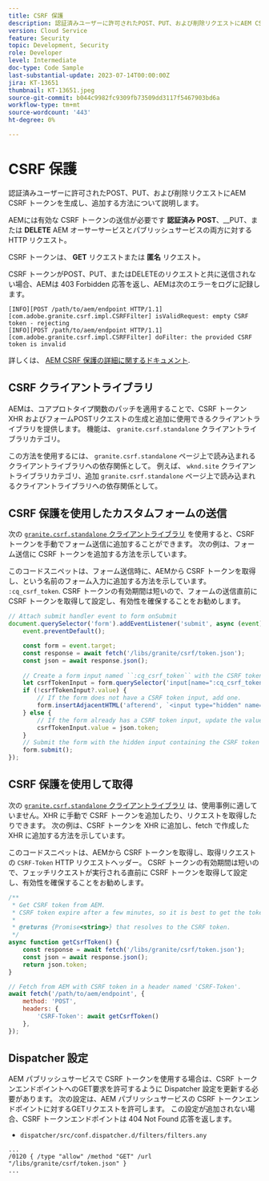```yaml
---
title: CSRF 保護
description: 認証済みユーザーに許可されたPOST、PUT、および削除リクエストにAEM CSRF トークンを生成し、追加する方法について説明します。
version: Cloud Service
feature: Security
topic: Development, Security
role: Developer
level: Intermediate
doc-type: Code Sample
last-substantial-update: 2023-07-14T00:00:00Z
jira: KT-13651
thumbnail: KT-13651.jpeg
source-git-commit: b044c9982fc9309fb73509dd3117f5467903bd6a
workflow-type: tm+mt
source-wordcount: '443'
ht-degree: 0%

---
```



# CSRF 保護

認証済みユーザーに許可されたPOST、PUT、および削除リクエストにAEM CSRF トークンを生成し、追加する方法について説明します。

AEMには有効な CSRF トークンの送信が必要です __認証済み__ __POST__、__PUT、または __DELETE__ AEM オーサーサービスとパブリッシュサービスの両方に対する HTTP リクエスト。

CSRF トークンは、 __GET__ リクエストまたは __匿名__ リクエスト。

CSRF トークンがPOST、PUT、またはDELETEのリクエストと共に送信されない場合、AEMは 403 Forbidden 応答を返し、AEMは次のエラーをログに記録します。

```log
[INFO][POST /path/to/aem/endpoint HTTP/1.1][com.adobe.granite.csrf.impl.CSRFFilter] isValidRequest: empty CSRF token - rejecting
[INFO][POST /path/to/aem/endpoint HTTP/1.1][com.adobe.granite.csrf.impl.CSRFFilter] doFilter: the provided CSRF token is invalid
```

詳しくは、 [AEM CSRF 保護の詳細に関するドキュメント](https://experienceleague.adobe.com/docs/experience-manager-65/developing/introduction/csrf-protection.html).


## CSRF クライアントライブラリ

AEMは、コアプロトタイプ関数のパッチを適用することで、CSRF トークン XHR およびフォームPOSTリクエストの生成と追加に使用できるクライアントライブラリを提供します。 機能は、 `granite.csrf.standalone` クライアントライブラリカテゴリ。

この方法を使用するには、 `granite.csrf.standalone` ページ上で読み込まれるクライアントライブラリへの依存関係として。 例えば、 `wknd.site` クライアントライブラリカテゴリ、追加 `granite.csrf.standalone` ページ上で読み込まれるクライアントライブラリへの依存関係として。

## CSRF 保護を使用したカスタムフォームの送信

次の [`granite.csrf.standalone` クライアントライブラリ](#csrf-client-library) を使用すると、CSRF トークンを手動でフォーム送信に追加することができます。 次の例は、フォーム送信に CSRF トークンを追加する方法を示しています。

このコードスニペットは、フォーム送信時に、AEMから CSRF トークンを取得し、という名前のフォーム入力に追加する方法を示しています。 `:cq_csrf_token`. CSRF トークンの有効期間は短いので、フォームの送信直前に CSRF トークンを取得して設定し、有効性を確保することをお勧めします。

```javascript
// Attach submit handler event to form onSubmit
document.querySelector('form').addEventListener('submit', async (event) => {
    event.preventDefault();

    const form = event.target;
    const response = await fetch('/libs/granite/csrf/token.json');
    const json = await response.json();
    
    // Create a form input named ``:cq_csrf_token`` with the CSRF token.
    let csrfTokenInput = form.querySelector('input[name=":cq_csrf_token"]');
    if (!csrfTokenInput?.value) {
        // If the form does not have a CSRF token input, add one.
        form.insertAdjacentHTML('afterend', `<input type="hidden" name=":cq_csrf_token" value="${json.token}">`);
    } else {
        // If the form already has a CSRF token input, update the value.
        csrfTokenInput.value = json.token;
    }
    // Submit the form with the hidden input containing the CSRF token
    form.submit();
});
```

## CSRF 保護を使用して取得

次の [`granite.csrf.standalone` クライアントライブラリ](#csrf-client-library) は、使用事例に適していません。XHR に手動で CSRF トークンを追加したり、リクエストを取得したりできます。 次の例は、CSRF トークンを XHR に追加し、fetch で作成した XHR に追加する方法を示しています。

このコードスニペットは、AEMから CSRF トークンを取得し、取得リクエストの `CSRF-Token` HTTP リクエストヘッダー。 CSRF トークンの有効期間は短いので、フェッチリクエストが実行される直前に CSRF トークンを取得して設定し、有効性を確保することをお勧めします。

```javascript
/**
 * Get CSRF token from AEM.
 * CSRF token expire after a few minutes, so it is best to get the token before each request.
 * 
 * @returns {Promise<string>} that resolves to the CSRF token.
 */
async function getCsrfToken() {
    const response = await fetch('/libs/granite/csrf/token.json');
    const json = await response.json();
    return json.token;
}

// Fetch from AEM with CSRF token in a header named 'CSRF-Token'.
await fetch('/path/to/aem/endpoint', {
    method: 'POST',
    headers: {
        'CSRF-Token': await getCsrfToken()
    },
});
```

## Dispatcher 設定

AEM パブリッシュサービスで CSRF トークンを使用する場合は、CSRF トークンエンドポイントへのGET要求を許可するように Dispatcher 設定を更新する必要があります。 次の設定は、AEM パブリッシュサービスの CSRF トークンエンドポイントに対するGETリクエストを許可します。 この設定が追加されない場合、CSRF トークンエンドポイントは 404 Not Found 応答を返します。

* `dispatcher/src/conf.dispatcher.d/filters/filters.any`

```
...
/0120 { /type "allow" /method "GET" /url "/libs/granite/csrf/token.json" }
...
```
